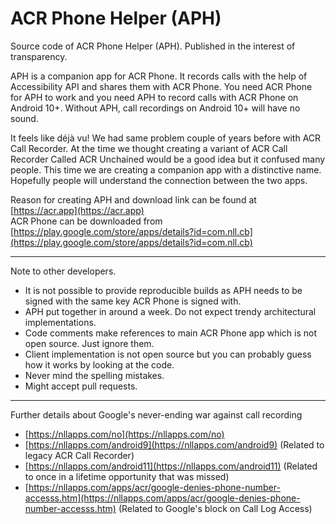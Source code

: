 
# ACR Phone Helper  (APH)
Source code of ACR Phone Helper (APH). Published in the interest of transparency.

APH is a companion app for ACR Phone. It records calls with the help of Accessibility API and shares them with ACR Phone.
You need ACR Phone for APH to work and you need APH to record calls with ACR Phone on Android 10+. Without APH, call recordings on Android 10+ will have no sound.

It feels like déjà vu! We had same problem couple of years before with ACR Call Recorder. At the time we thought creating a variant of ACR Call Recorder Called ACR Unchained would be a good idea but it confused many people. This time we are creating a companion app with a distinctive name. Hopefully people will understand the connection between the two apps.

Reason for creating APH and download link can be found at [https://acr.app](https://acr.app)   
ACR Phone can be downloaded from [https://play.google.com/store/apps/details?id=com.nll.cb](https://play.google.com/store/apps/details?id=com.nll.cb)

---

Note to other developers.
- It is not possible to provide reproducible builds as APH needs to be signed with the same key ACR Phone is signed with.
- APH put together in around a week. Do not expect trendy architectural implementations.
- Code comments make references to main ACR Phone app which is not open source. Just ignore them.
- Client implementation is not open source but you can probably guess how it works by looking at the code.
- Never mind the spelling mistakes.
- Might accept pull requests.
---
Further details about Google's never-ending war against call recording
- [https://nllapps.com/no](https://nllapps.com/no)
- [https://nllapps.com/android9](https://nllapps.com/android9) (Related to legacy ACR Call Recorder)
- [https://nllapps.com/android11](https://nllapps.com/android11) (Related to once in a lifetime opportunity that was missed)
- [https://nllapps.com/apps/acr/google-denies-phone-number-accesss.htm](https://nllapps.com/apps/acr/google-denies-phone-number-accesss.htm) (Related to Google's block on Call Log Access)